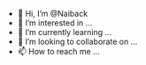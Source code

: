 - 👋 Hi, I’m @Naiback
- 👀 I’m interested in ...
- 🌱 I’m currently learning ...
- 💞️ I’m looking to collaborate on ...
- 📫 How to reach me ...

<!---
Naiback/Naiback is a ✨ special ✨ repository because its `README.md` (this file) appears on your GitHub profile.
You can click the Preview link to take a look at your changes.
--->

